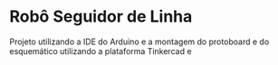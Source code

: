 # Robô Seguidor de Linha
Projeto utilizando a IDE do Arduino e a montagem do protoboard e do esquemático utilizando a plataforma Tinkercad e 

